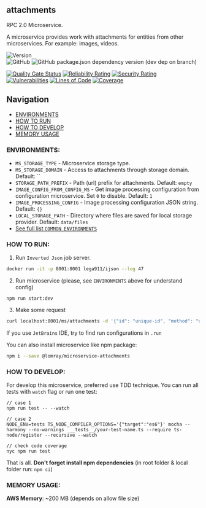 attachments
-------------------

RPC 2.0 Microservice.

A microservice provides work with attachments for entities from other microservices. For example: images, videos.

![Version](https://img.shields.io/badge/dynamic/json.svg?url=https%3A%2F%2Fraw.githubusercontent.com%2FLomray-Software%2Fmicroservices%2Fstaging%2Fmicroservices%2Fattachments%2Fpackage.json&label=Staging%20version&query=$.version&colorB=blue)  
![GitHub](https://img.shields.io/github/license/Lomray-Software/microservices)
![GitHub package.json dependency version (dev dep on branch)](https://img.shields.io/github/package-json/dependency-version/Lomray-Software/microservices/dev/typescript/staging)

[![Quality Gate Status](https://sonarcloud.io/api/project_badges/measure?project=microservice-attachments&metric=alert_status)](https://sonarcloud.io/summary/new_code?id=microservice-attachments)
[![Reliability Rating](https://sonarcloud.io/api/project_badges/measure?project=microservice-attachments&metric=reliability_rating)](https://sonarcloud.io/summary/new_code?id=microservice-attachments)
[![Security Rating](https://sonarcloud.io/api/project_badges/measure?project=microservice-attachments&metric=security_rating)](https://sonarcloud.io/summary/new_code?id=microservice-attachments)
[![Vulnerabilities](https://sonarcloud.io/api/project_badges/measure?project=microservice-attachments&metric=vulnerabilities)](https://sonarcloud.io/summary/new_code?id=microservice-attachments)
[![Lines of Code](https://sonarcloud.io/api/project_badges/measure?project=microservice-attachments&metric=ncloc)](https://sonarcloud.io/summary/new_code?id=microservice-attachments)
[![Coverage](https://sonarcloud.io/api/project_badges/measure?project=microservice-attachments&metric=coverage)](https://sonarcloud.io/summary/new_code?id=microservice-attachments)

## Navigation
- [ENVIRONMENTS](#environments)
- [HOW TO RUN](#how-to-run)
- [HOW TO DEVELOP](#how-to-develop)
- [MEMORY USAGE](#memory-usage)

### <a id="environments"></a>ENVIRONMENTS:
- `MS_STORAGE_TYPE` - Microservice storage type.
- `MS_STORAGE_DOMAIN` - Access to attachments through storage domain. Default: ``
- `STORAGE_PATH_PREFIX` - Path (url) prefix for attachments. Default: `empty`
- `IMAGE_CONFIG_FROM_CONFIG_MS` - Get image processing configuration from configuration microservice. Set `0` to disable. Default: `1`
- `IMAGE_PROCESSING_CONFIG` - Image processing configuration JSON string. Default: `{}`
- `LOCAL_STORAGE_PATH` - Directory where files are saved for local storage provider. Default: `data/files`
- [See full list `COMMON ENVIRONMENTS`](https://github.com/Lomray-Software/microservice-helpers#common-environments)

### <a id="how-to-run"></a>HOW TO RUN:
1. Run `Inverted Json` job server.
```bash
docker run -it -p 8001:8001 lega911/ijson --log 47
```
2. Run microservice (please, see `ENVIRONMENTS` above for understand config)
```
npm run start:dev
```
3. Make some request
```bash
curl localhost:8001/ms/attachments -d '{"id": "unique-id", "method": "demo", "params": {}}'
```

If you use `JetBrains` IDE, try to find run configurations in `.run`

You can also install microservice like npm package:
```bash
npm i --save @lomray/microservice-attachments
```

### <a id="how-to-develop"></a>HOW TO DEVELOP:
For develop this microservice, preferred use TDD technique.
You can run all tests with `watch` flag or run one test:
```
// case 1
npm run test -- --watch

// case 2
NODE_ENV=tests TS_NODE_COMPILER_OPTIONS='{"target":"es6"}' mocha --harmony --no-warnings  __tests__/your-test-name.ts --require ts-node/register --recursive --watch

// check code coverage
nyc npm run test
```

That is all. **Don't forget install npm dependencies**
(in root folder & local folder run:  `npm ci`)

### <a id="memory-usage"></a>MEMORY USAGE:

__AWS Memory__: ~200 MB (depends on allow file size)
